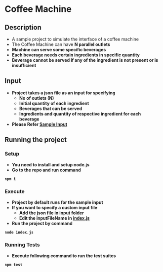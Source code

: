 # Coffee Machine

## Description

- A sample project to simulate the interface of a coffee machine
- The Coffee Machine can have <b>N<b> parallel outlets
- Machine can serve some specific beverages
- Each beverage needs certain ingredients in specific quantity
- Beverage cannot be served if any of the ingredient is not present or is insufficient

## Input

- Project takes a json file as an input for specifying
  - No of outlets (N)
  - Initial quantity of each ingredient
  - Beverages that can be served
  - Ingredients and quantity of respective ingredient for each beverage
- Please Refer [Sample Input](input/sample_input.json)

## Running the project

### Setup

- You need to install and setup node.js
- Go to the repo and run command

```bash
npm i
```

### Execute

- Project by default runs for the sample input
- If you want to specify a custom input file
  - Add the json file in <b>input</b> folder
  - Edit the <b>inputFileName<b> in [index.js](index.js#L29)
- Run the project by command

```bash
node index.js
```

### Running Tests

- Execute following command to run the test suites

```bash
npm test
```
